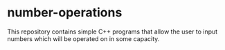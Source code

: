 # number-operations
This repository contains simple C++ programs that allow the user to input numbers which will be operated on in some capacity.
